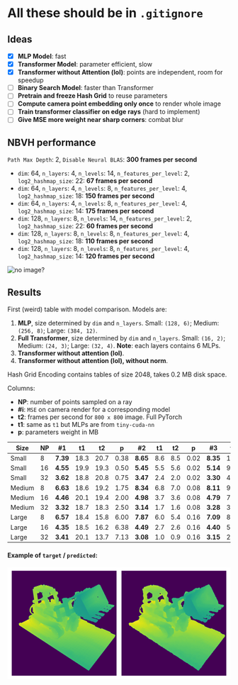 # All these should be in `.gitignore`

## Ideas
- [x] **MLP Model**: fast
- [x] **Transformer Model**: parameter efficient, slow
- [x] **Transformer without Attention (lol)**: points are independent, room for speedup
- [ ] **Binary Search Model**: faster than Transformer
- [ ] **Pretrain and freeze Hash Grid** to reuse parameters
- [ ] **Compute camera point embedding only once** to render whole image
- [ ] **Train transformer classifier on edge rays** (hard to implement)
- [ ] **Give MSE more weight near sharp corners**: combat blur

## NBVH performance
`Path Max Depth`: 2, `Disable Neural BLAS`: **300 frames per second**
- `dim`: 64, `n_layers`: 4, `n_levels`: 14, `n_features_per_level`: 2, `log2_hashmap_size`: 22: **67 frames per second**
- `dim`: 64, `n_layers`: 4, `n_levels`: 8, `n_features_per_level`: 4, `log2_hashmap_size`: 18: **150 frames per second**
- `dim`: 64, `n_layers`: 4, `n_levels`: 8, `n_features_per_level`: 4, `log2_hashmap_size`: 14: **175 frames per second**
- `dim`: 128, `n_layers`: 8, `n_levels`: 14, `n_features_per_level`: 2, `log2_hashmap_size`: 22: **60 frames per second**
- `dim`: 128, `n_layers`: 8, `n_levels`: 8, `n_features_per_level`: 4, `log2_hashmap_size`: 18: **110 frames per second**
- `dim`: 128, `n_layers`: 8, `n_levels`: 8, `n_features_per_level`: 4, `log2_hashmap_size`: 14: **120 frames per second**

![no image?](https://i.imgur.com/Eyr2LtZ.png)

## Results

First (weird) table with model comparison. Models are:
1. **MLP**, size determined by `dim` and `n_layers`. Small: `(128, 6)`; Medium: `(256, 8)`; Large: `(384, 12)`.
2. **Full Transformer**, size determined by `dim` and `n_layers`. Small: `(16, 2)`; Medium: `(24, 3)`; Large: `(32, 4)`. **Note**: each layers contains 6 MLPs.
3. **Transformer without attention (lol)**.
4. **Transformer without attention (lol), without norm**.

Hash Grid Encoding contains tables of size 2048, takes 0.2 MB disk space.

Columns:
- **NP**: number of points sampled on a ray
- **#i**: `MSE` on camera render for a corresponding model
- **t2**: frames per second for `800 x 800` image. Full PyTorch
- **t1**: same as `t1` but MLPs are from `tiny-cuda-nn`
- **p**: parameters weight in MB

|Size|NP|#1|t1|t2|p|#2|t1|t2|p|#3|t1|t2|p|#4|t1|t2|p|
|---|---|---|---|---|---|---|---|---|---|---|---|---|---|---|---|---|---|
|Small|8|**7.39**|18.3|20.7|0.38|**8.65**|8.6|8.5|0.02|**8.35**|10.6|10.6|0.02|**9.00**|13.5|10.4|0.02|
|Small|16|**4.55**|19.9|19.3|0.50|**5.45**|5.5|5.6|0.02|**5.14**|9.4|9.2|0.02|**5.32**|11.6|11.2|0.02|
|Small|32|**3.62**|18.8|20.8|0.75|**3.47**|2.4|2.0|0.02|**3.30**|4.1|3.0|0.02|**3.80**|6.0|3.8|0.02|
|Medium|8|**6.63**|18.6|19.2|1.75|**8.34**|6.8|7.0|0.08|**8.11**|9.5|10.0|0.05|**8.63**|13.2|10.3|0.05|
|Medium|16|**4.46**|20.1|19.4|2.00|**4.98**|3.7|3.6|0.08|**4.79**|7.2|6.6|0.05|**5.33**|11.8|9.3|0.05|
|Medium|32|**3.32**|18.7|18.3|2.50|**3.14**|1.7|1.6|0.08|**3.28**|3.3|3.0|0.05|**3.89**|6.0|4.4|0.05|
|Large|8|**6.57**|18.4|15.8|6.00|**7.87**|6.0|5.4|0.16|**7.09**|8.0|7.5|0.10|**nan**|12.0|8.6|0.11|
|Large|16|**4.35**|18.5|16.2|6.38|**4.49**|2.7|2.6|0.16|**4.40**|5.4|5.3|0.10|**5.63**|11.5|8.2|0.11|
|Large|32|**3.41**|20.1|13.7|7.13|**3.08**|1.0|0.9|0.16|**3.15**|2.3|1.8|0.10|**nan**|4.6|2.3|0.11|

#### Example of `target` / `predicted`:
![no image?](render.png)